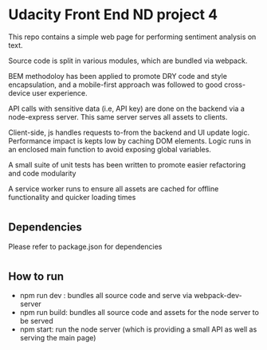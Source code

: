 # Udacity Front End ND project 4

This repo contains a simple web page for performing sentiment analysis on text.

Source code is split in various modules, which are bundled via webpack.

BEM methodoloy has been applied to promote DRY code and style encapsulation, and a mobile-first approach was followed to good cross-device user experience.

API calls with sensitive data (i.e, API key) are done on the backend via a node-express server. This same server serves all assets to clients.

Client-side, js handles requests to-from the backend and UI update logic. Performance impact is kepts low by caching DOM elements. Logic runs in an enclosed main function to avoid exposing global variables.

A small suite of unit tests has been written to promote easier refactoring and code modularity

A service worker runs to ensure all assets are cached for offline functionality and quicker loading times 
#
## Dependencies

Please refer to package.json for dependencies

#
## How to run
- npm run dev : bundles all source code and serve via webpack-dev-server
- npm run build: bundles all source code and assets for the node server to be served
- npm start: run the node server (which is providing a small API as well as serving the main page) 
